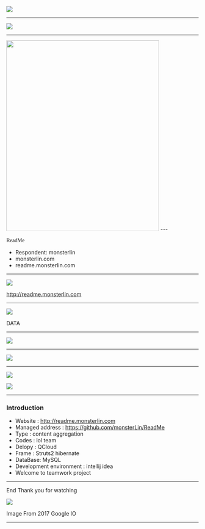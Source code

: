 ![](http://cdn.monsterlin.com/images/idea_readme.png)

---

![](http://cdn.monsterlin.com/images/line_readme.png)

---
<img src="http://cdn.monsterlin.com/images/why_readme.png" width="400px" height="500px" />
---

<a style="font-family:Comic Sans MS">ReadMe</a>

- <a>Respondent: monsterlin</a>
- <a>monsterlin.com</a>
- <a>readme.monsterlin.com</a>

---

![](http://cdn.monsterlin.com/images/show_readme.png)

http://readme.monsterlin.com

---

![](http://cdn.monsterlin.com/images/show_readme.png)

DATA

---

![](http://cdn.monsterlin.com/images/idea_readme.PNG)

---

![](http://cdn.monsterlin.com/images/web_tpo_readme.png)

---

![](http://cdn.monsterlin.com/images/github_readme.png)

![](http://cdn.monsterlin.com/images/github_commit_readme.png)

---

### Introduction

- Website : http://readme.monsterlin.com
- Managed address : https://github.com/monsterLin/ReadMe
- Type : content aggregation
- Codes : lol team
- Delopy : QCloud 
- Frame : Struts2  hibernate
- DataBase: MySQL
- Development environment : intellij idea
- Welcome to teamwork project 

---

End
Thank you for watching

![](http://cdn.monsterlin.com/images/idea_became_readme.jpg)

Image From 2017 Google IO

---

